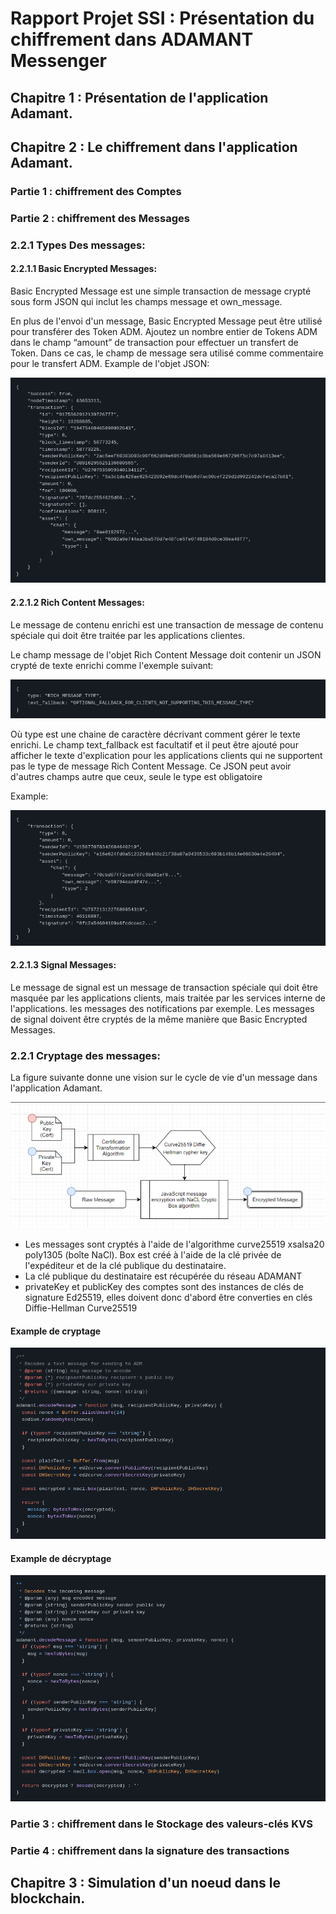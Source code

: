 # Rapport Projet SSI : Présentation du chiffrement dans ADAMANT Messenger 

## Chapitre 1 : Présentation de l'application Adamant.

 
## Chapitre 2 : Le chiffrement dans l'application Adamant.

### Partie 1 : chiffrement des Comptes


### Partie 2 : chiffrement des Messages

### 2.2.1 Types Des messages:

#### 2.2.1.1 Basic Encrypted Messages:
Basic Encrypted Message est une simple transaction de message crypté  sous form JSON qui inclut les champs message et own_message.

En plus de l'envoi d'un message, Basic Encrypted Message peut être utilisé pour transférer des Token ADM. Ajoutez un nombre entier de  Tokens ADM dans le champ “amount” de transaction pour effectuer un transfert de Token. Dans ce cas, le champ de message sera utilisé comme commentaire pour le transfert ADM.
Example de l'objet JSON:

![](./assets/mt1-1.png)

#### 2.2.1.2 Rich Content Messages:
Le message de contenu enrichi est une transaction de message de contenu spéciale qui doit être traitée par les applications clientes.

Le champ message de l'objet Rich Content Message doit contenir un JSON crypté de texte enrichi comme l'exemple suivant:

![](./assets/mt2-1.png)

Où type est une chaine de caractère décrivant comment gérer le texte enrichi. Le champ text_fallback est facultatif et il peut être ajouté pour afficher le texte d'explication pour  les applications clients qui ne supportent pas le type de message Rich Content Message. Ce JSON peut avoir d'autres champs autre que ceux, seule le type est obligatoire

Example:

![](./assets/mt2-2.png)

#### 2.2.1.3 Signal Messages:

Le message de signal est un message de transaction spéciale qui doit être masquée par les applications clients, mais traitée par les services interne de l'applications. les messages des notifications par exemple.
Les messages de signal doivent être cryptés de la même manière que Basic Encrypted Messages.

### 2.2.1 Cryptage des messages:

La figure suivante donne une vision sur le cycle de vie d'un message dans l'application Adamant.

![](./assets/mo-1.png)

* Les messages sont cryptés à l'aide de l'algorithme curve25519 xsalsa20 poly1305 (boîte NaCl). Box est créé à l'aide de la clé privée de l'expéditeur et de la clé publique du destinataire.
* La clé publique du destinataire est récupérée du réseau ADAMANT
* privateKey et publicKey des comptes sont des instances de clés de signature Ed25519, elles doivent donc d'abord être converties en clés Diffie-Hellman Curve25519

#### Example de cryptage
![](./assets/me-1.png)

#### Example de décryptage
![](./assets/me-2.png)

### Partie 3 : chiffrement dans le Stockage des valeurs-clés KVS

### Partie 4 : chiffrement dans la signature des transactions

## Chapitre 3 : Simulation d'un noeud dans le blockchain.
